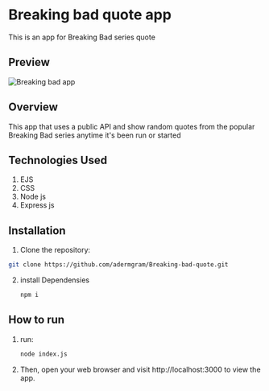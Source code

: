 # Breaking bad quote app

This is an app for Breaking Bad series quote

## Preview
![Breaking bad app](https://github.com/adermgram/Breaking-bad-quote/assets/123532318/460433ee-083b-4bee-a9a6-774dda209773)


## Overview

This app that uses a public API and show random quotes from the popular Breaking Bad series anytime it's been run or started

## Technologies Used

1. EJS
2. CSS
3. Node js
4. Express js
   

## Installation

1. Clone the repository:

  ```bash
  git clone https://github.com/adermgram/Breaking-bad-quote.git
  ```

2. install Dependensies
   ```bash
   npm i
   ```

## How to run
1. run:
    ```bash
   node index.js
    ```
2. Then, open your web browser and visit http://localhost:3000 to view the app.
   

